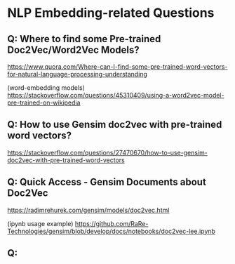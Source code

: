 # NLP Embedding-related Questions

## Q: Where to find some Pre-trained Doc2Vec/Word2Vec Models? 

https://www.quora.com/Where-can-I-find-some-pre-trained-word-vectors-for-natural-language-processing-understanding

(word-embedding models) https://stackoverflow.com/questions/45310409/using-a-word2vec-model-pre-trained-on-wikipedia

## Q: How to use Gensim doc2vec with pre-trained word vectors?

https://stackoverflow.com/questions/27470670/how-to-use-gensim-doc2vec-with-pre-trained-word-vectors

## Q: Quick Access - Gensim Documents about Doc2Vec

https://radimrehurek.com/gensim/models/doc2vec.html

(ipynb usage example) https://github.com/RaRe-Technologies/gensim/blob/develop/docs/notebooks/doc2vec-lee.ipynb

## Q: 


